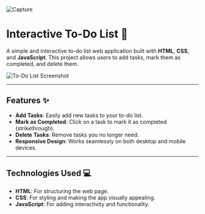 
![Capture](https://github.com/user-attachments/assets/03157a2c-7094-4895-85a2-1ca62d3f4014)
# Interactive To-Do List 🚀

A simple and interactive to-do list web application built with **HTML**, **CSS**, and **JavaScript**. This project allows users to add tasks, mark them as completed, and delete them.

![To-Do List Screenshot](https://github.com/user-attachments/assets/03157a2c-7094-4895-85a2-1ca62d3f4014)


---

## Features ✨

- **Add Tasks**: Easily add new tasks to your to-do list.
- **Mark as Completed**: Click on a task to mark it as completed (strikethrough).
- **Delete Tasks**: Remove tasks you no longer need.
- **Responsive Design**: Works seamlessly on both desktop and mobile devices.

---

## Technologies Used 💻

- **HTML**: For structuring the web page.
- **CSS**: For styling and making the app visually appealing.
- **JavaScript**: For adding interactivity and functionality.


